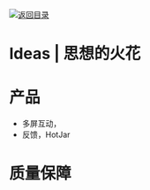 [![返回目录](https://parg.co/UCb)](https://github.com/wxyyxc1992/Awesome-CheatSheet)

# Ideas | 思想的火花

# 产品

- 多屏互动，
- 反馈，HotJar

# 质量保障
